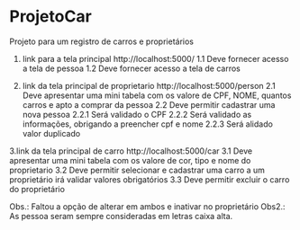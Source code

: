 # ProjetoCar
Projeto para um registro de carros e proprietários

1. link para a tela principal http://localhost:5000/
1.1 Deve fornecer acesso a tela de pessoa
1.2 Deve fornecer acesso a tela de carros

2. link da tela principal de proprietario http://localhost:5000/person
2.1 Deve apresentar uma mini tabela com os valore de CPF, NOME, quantos carros e apto a comprar da pessoa
2.2 Deve permitir cadastrar uma nova pessoa
2.2.1 Será validado o CPF
2.2.2 Será validado as informações, obrigando a preencher cpf e nome
2.2.3 Será alidado valor duplicado

3.link da tela principal de carro http://localhost:5000/car
3.1 Deve apresentar uma mini tabela com os valore de cor, tipo e nome do proprietario
3.2 Deve permitir selecionar e cadastrar uma carro a um proprietário irá validar valores obrigatórios
3.3 Deve permitir excluir o carro do proprietário


Obs.: Faltou a opção de alterar em ambos e inativar no proprietário
Obs2.: As pessoa seram sempre consideradas em letras caixa alta.
